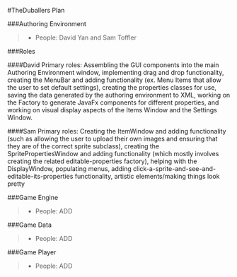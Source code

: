 #TheDuballers Plan 

###Authoring Environment
> - People: David Yan and Sam Toffler

###Roles

####David
Primary roles: Assembling the GUI components into the main Authoring Environment window, implementing drag and drop functionality, creating the MenuBar and adding functionality (ex. Menu Items that allow the user to set default settings), creating the properties classes for use, saving the data generated by the authoring environment to XML, working on the Factory to generate JavaFx components for different properties, and working on visual display aspects of the Items Window and the Settings Window. 

####Sam
Primary roles: Creating the ItemWindow and adding functionality (such as allowing the user to upload their own images and ensuring that they are of the correct sprite subclass), creating the SpritePropertiesWindow and adding functionality (which mostly involves creating the related editable-properties factory), helping with the DisplayWindow, populating menus, adding click-a-sprite-and-see-and-editable-its-properties functionality, artistic elements/making things look pretty

###Game Engine
> - People: ADD


###Game Data
> - People: ADD


###Game Player
> - People: ADD
